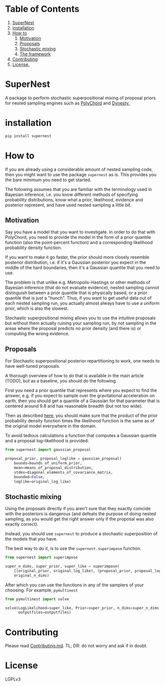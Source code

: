 # Table of Contents

1.  [SuperNest](#orgf827d34)
2.  [installation](#org5c67b97)
3.  [How to](#orgf74ac45)
	1.  [Motivation](#org2d127d6)
	2.  [Proposals](#org77cac4d)
	3.  [Stochastic mixing](#orge7c404c)
	4.  [The framework](#orge3fe113)
4.  [Contributing](#org9b33408)
5.  [License.](#orgcef4d1e)


<a id="orgf827d34"></a>

# SuperNest

A package to perform stochastic superpositional mixing of proposal
priors for nested sampling engines such as
[PolyChord](https://pypi.org/project/pypolychord/) and
[Dynesty.](https://pypi.org/project/dynesty/)


<a id="org5c67b97"></a>

# installation

```bash
pip install supernest
```

<a id="orgf74ac45"></a>

# How to

If you are already using a considerable amount of nested sampling
code, then you might want to use the package `supernest` as is. This
provides you the bare minimum you need to get started.

The following assumes that you are familiar with the terminology
used in Bayesian inference, i.e. you know different methods of
specifying probability distributions, know what a prior, likelihood,
evidence and posterior represent, and have used nested sampling a
little bit.


<a id="org2d127d6"></a>

## Motivation

Say you have a model that you want to investigate. In order to do
that with PolyChord, you need to provide the model in the form of a
prior quantile function (also the point-percent function) and a
corresponding likelihood probability density function.

If you want to make it go faster, the prior should more closely
resemble posterior distribution, i.e. if it's a Gaussian posterior
you expect in the middle of the hard boundaries, then it's a
Gaussian quantile that you need to use.

The problem is that unlike e.g. Metropolis-Hastings or other
methods of Bayesian inference (that do not evaluate evidence),
nested sampling cannot distinguish between a prior quantile that is
physically based, or a prior quantile that is just a "hunch". Thus,
if you want to get useful data out of each nested sampling run, you
actually almost always have to use a uniform prior, which is also
the slowest.

Stochastic superpositional mixing allows you to use the intuitive
proposals but without them actually ruining your sampling run, by
not sampling in the areas where the proposal predicts no prior
density (and there is) or computing the wrong evidence.


<a id="org77cac4d"></a>

## Proposals

For Stochastic superpositional posterior repartitioning to work,
one needs to have well-tuned proposals.

A thorough overview of how to do that is available in the main
article (TODO), but as a baseline, you should do the following.

First you need a prior quantile that represents where you expect to
find the answer, e.g. if you expect to sample over the
gravitational acceleration on earth, then you should get a quantile
of a Gaussian for that parameter that is centered around 9.8 and
has reasonable breadth (but not too wide).

Then as described [here](https://arxiv.org/pdf/1908.04655.pdf), you
should make sure that the product of the prior probability density
function times the likelihood function is the same as of the original
model everywhere in the domain.

To avoid tedious calculations a function that computes a Gaussian
quantile and a proposal log-likelihood is provided:
```python
from supernest import gaussian_proposal

proposal_prior, proposal_loglike = gaussian_proposal(
	bounds=bounds_of_uniform_prior,
	mean=means_of_proposal_distribution,
   	stdev=diagonal_elements_of_covariance_matrix,
   	bounded=False,
   	loglike=original_log_like)
```

<a id="orge7c404c"></a>

## Stochastic mixing

Using the proposals directly if you aren't sure that they exactly
coincide with the posteriors is dangerous (and defeats the purpose
of doing nested sampling, as you would get the right answer only if
the proposal was also exactly correct).

Instead, you should use `supernest` to produce a stochastic
superposition of the models that you have.

The best way to do it, is to use the `supernest.superimpose`
function.

```python
from supernest import superimpose

super_n_dims, super_prior, super_like = superimpose(
    [(original_prior, original_log_like), (proposal_prior, proposal_loglike)],
    original_n_dims)
```

After which you can use the functions in any of the samplers of
your choosing. For example, `pymultinest`

```python
from pymultinest import solve

solve(LogLikelihood=super_like, Prior=super_prior, n_dims=super_n_dims,
   	  outputfiles=outputfiles)
```
# Contributing

Please read [Contributing.md](./CONTRIBUTING.md).  TL; DR: do not
worry and ask if in doubt.


# License

LGPLv3
